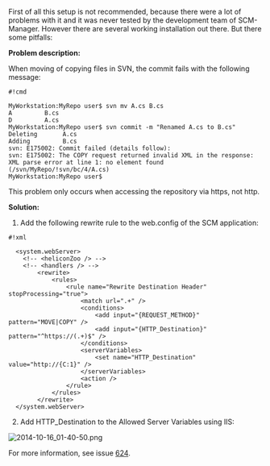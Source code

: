 First of all this setup is not recommended, because there were a lot of problems with it and it was never tested by the development team of SCM-Manager. However there are several working installation out there. But there some pitfalls:

**Problem description:**

When moving of copying files in SVN, the commit fails with the following message:

```
#!cmd

MyWorkstation:MyRepo user$ svn mv A.cs B.cs
A         B.cs
D         A.cs
MyWorkstation:MyRepo user$ svn commit -m "Renamed A.cs to B.cs"
Deleting       A.cs
Adding         B.cs
svn: E175002: Commit failed (details follow):
svn: E175002: The COPY request returned invalid XML in the response: XML parse error at line 1: no element found (/svn/MyRepo/!svn/bc/4/A.cs)
MyWorkstation:MyRepo user$ 

```

This problem only occurs when accessing the repository via https, not http.

**Solution:**

1. Add the following rewrite rule to the web.config of the SCM application:

```
#!xml

  <system.webServer>
    <!-- <heliconZoo /> -->
    <!-- <handlers /> -->
        <rewrite>
            <rules>
                <rule name="Rewrite Destination Header" stopProcessing="true">
                    <match url=".+" />
                    <conditions>
                        <add input="{REQUEST_METHOD}" pattern="MOVE|COPY" />
                        <add input="{HTTP_Destination}" pattern="^https://(.+)$" />
                    </conditions>
                    <serverVariables>
                        <set name="HTTP_Destination" value="http://{C:1}" />
                    </serverVariables>
                    <action />
                </rule>
            </rules>
        </rewrite>
  </system.webServer>

```

2. Add HTTP_Destination to the Allowed Server Variables using IIS:

![2014-10-16_01-40-50.png](https://bitbucket.org/repo/65dEj/images/3287552754-2014-10-16_01-40-50.png)

For more information, see issue [624](https://bitbucket.org/sdorra/scm-manager/issue/624/svn-400-bad-request-on-copy-or-move-when).
